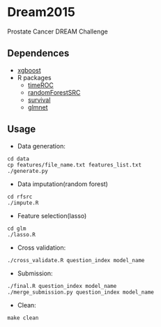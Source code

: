 # Dream2015
Prostate Cancer DREAM Challenge

## Dependences
* [xgboost](https://github.com/dmlc/xgboost)
* R packages
  * [timeROC](http://cran.r-project.org/web/packages/timeROC/index.html)
  * [randomForestSRC](http://cran.r-project.org/web/packages/randomForestSRC/index.html)
  * [survival](https://cran.r-project.org/web/packages/survival/index.html)
  * [glmnet](https://cran.r-project.org/web/packages/glmnet/index.html)


## Usage
* Data generation:
```
cd data
cp features/file_name.txt features_list.txt
./generate.py
```

* Data imputation(random forest)
```
cd rfsrc
./impute.R
```

* Feature selection(lasso)
```
cd glm
./lasso.R
```

* Cross validation:
```
./cross_validate.R question_index model_name
```

* Submission:
```
./final.R question_index model_name
./merge_submission.py question_index model_name
```

* Clean:
```
make clean
```

